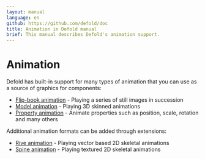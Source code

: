 ```yaml
---
layout: manual
language: en
github: https://github.com/defold/doc
title: Animation in Defold manual
brief: This manual describes Defold's animation support.
---
```


# Animation

Defold has built-in support for many types of animation that you can use as a source of graphics for components:

* [Flip-book animation](/manuals/flipbook-animation) - Playing a series of still images in succession
* [Model animation](/manuals/model-animation) - Playing 3D skinned animations
* [Property animation](/manuals/property-animation) - Animate properties such as position, scale, rotation and many others

Additional animation formats can be added through extensions:

* [Rive animation](/extension-rive) - Playing vector based 2D skeletal animations
* [Spine animation](/extension-spine) - Playing textured 2D skeletal animations
